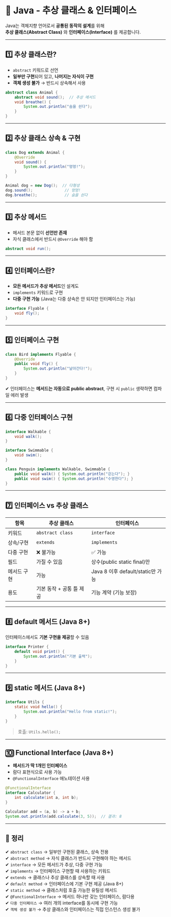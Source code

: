 # 🧩 Java - 추상 클래스 & 인터페이스

Java는 객체지향 언어로서 **공통된 동작의 설계**를 위해  
**추상 클래스(Abstract Class)** 와 **인터페이스(Interface)** 를 제공합니다.

---

## 1️⃣ 추상 클래스란?

- `abstract` 키워드로 선언  
- **일부만 구현**되어 있고, **나머지는 자식이 구현**  
- **객체 생성 불가** → 반드시 상속해서 사용

```java
abstract class Animal {
    abstract void sound();  // 추상 메서드
    void breathe() {
        System.out.println("숨을 쉰다");
    }
}
```

---

## 2️⃣ 추상 클래스 상속 & 구현

```java
class Dog extends Animal {
    @Override
    void sound() {
        System.out.println("멍멍!");
    }
}
```

```java
Animal dog = new Dog();  // 다형성
dog.sound();              // 멍멍!
dog.breathe();            // 숨을 쉰다
```

---

## 3️⃣ 추상 메서드

- 메서드 본문 없이 **선언만 존재**
- 자식 클래스에서 반드시 `@Override` 해야 함

```java
abstract void run();
```

---

## 4️⃣ 인터페이스란?

- **모든 메서드가 추상 메서드**인 설계도  
- `implements` 키워드로 구현  
- **다중 구현 가능** (Java는 다중 상속은 안 되지만 인터페이스는 가능)

```java
interface Flyable {
    void fly();
}
```

---

## 5️⃣ 인터페이스 구현

```java
class Bird implements Flyable {
    @Override
    public void fly() {
        System.out.println("날아간다!");
    }
}
```

✔ 인터페이스는 **메서드는 자동으로 public abstract**, 구현 시 `public` 생략하면 컴파일 에러 발생

---

## 6️⃣ 다중 인터페이스 구현

```java
interface Walkable {
    void walk();
}

interface Swimmable {
    void swim();
}

class Penguin implements Walkable, Swimmable {
    public void walk() { System.out.println("걷는다"); }
    public void swim() { System.out.println("수영한다"); }
}
```

---

## 7️⃣ 인터페이스 vs 추상 클래스

| 항목 | 추상 클래스 | 인터페이스 |
|------|-------------|-------------|
| 키워드 | `abstract class` | `interface` |
| 상속/구현 | `extends` | `implements` |
| 다중 구현 | ❌ 불가능 | ✅ 가능 |
| 필드 | 가질 수 있음 | 상수(public static final)만 |
| 메서드 구현 | 가능 | Java 8 이후 default/static만 가능 |
| 용도 | 기본 동작 + 공통 틀 제공 | 기능 계약 (기능 보장) |

---

## 8️⃣ default 메서드 (Java 8+)

인터페이스에서도 **기본 구현을 제공**할 수 있음

```java
interface Printer {
    default void print() {
        System.out.println("기본 출력");
    }
}
```

---

## 9️⃣ static 메서드 (Java 8+)

```java
interface Utils {
    static void hello() {
        System.out.println("Hello from static!");
    }
}
```

> 호출: `Utils.hello();`

---

## 🔟 Functional Interface (Java 8+)

- **메서드가 딱 1개인 인터페이스**
- 람다 표현식으로 사용 가능
- `@FunctionalInterface` 애노테이션 사용

```java
@FunctionalInterface
interface Calculator {
    int calculate(int a, int b);
}

Calculator add = (a, b) -> a + b;
System.out.println(add.calculate(3, 5));  // 결과: 8
```

---

## 🎯 정리

✔ `abstract class` → 일부만 구현된 클래스, 상속 전용  
✔ `abstract method` → 자식 클래스가 반드시 구현해야 하는 메서드  
✔ `interface` → 모든 메서드가 추상, 다중 구현 가능  
✔ `implements` → 인터페이스 구현할 때 사용하는 키워드  
✔ `extends` → 클래스나 추상 클래스를 상속할 때 사용  
✔ `default method` → 인터페이스에 기본 구현 제공 (Java 8+)  
✔ `static method` → 클래스처럼 호출 가능한 유틸성 메서드  
✔ `@FunctionalInterface` → 메서드 하나만 갖는 인터페이스, 람다용  
✔ `다중 인터페이스` → 여러 개의 interface를 동시에 구현 가능  
✔ `객체 생성 불가` → 추상 클래스와 인터페이스는 직접 인스턴스 생성 불가

